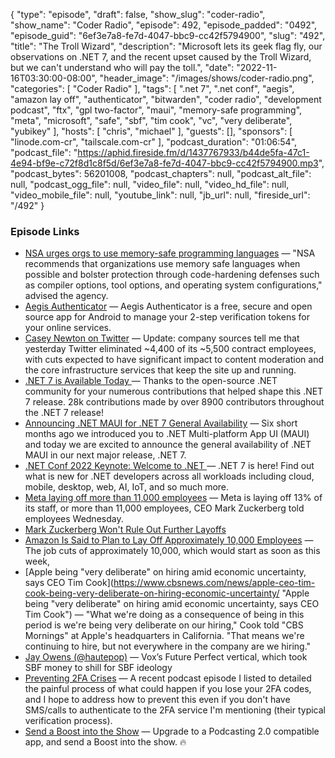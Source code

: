 {
  "type": "episode",
  "draft": false,
  "show_slug": "coder-radio",
  "show_name": "Coder Radio",
  "episode": 492,
  "episode_padded": "0492",
  "episode_guid": "6ef3e7a8-fe7d-4047-bbc9-cc42f5794900",
  "slug": "492",
  "title": "The Troll Wizard",
  "description": "Microsoft lets its geek flag fly, our observations on .NET 7, and the recent upset caused by the Troll Wizard, but we can't understand who will pay the toll.",
  "date": "2022-11-16T03:30:00-08:00",
  "header_image": "/images/shows/coder-radio.png",
  "categories": [
    "Coder Radio"
  ],
  "tags": [
    ".net 7",
    ".net conf",
    "aegis",
    "amazon lay off",
    "authenticator",
    "bitwarden",
    "coder radio",
    "development podcast",
    "ftx",
    "gpl two-factor",
    "maui",
    "memory-safe programming",
    "meta",
    "microsoft",
    "safe",
    "sbf",
    "tim cook",
    "vc",
    "very deliberate",
    "yubikey"
  ],
  "hosts": [
    "chris",
    "michael"
  ],
  "guests": [],
  "sponsors": [
    "linode.com-cr",
    "tailscale.com-cr"
  ],
  "podcast_duration": "01:06:54",
  "podcast_file": "https://aphid.fireside.fm/d/1437767933/b44de5fa-47c1-4e94-bf9e-c72f8d1c8f5d/6ef3e7a8-fe7d-4047-bbc9-cc42f5794900.mp3",
  "podcast_bytes": 56201008,
  "podcast_chapters": null,
  "podcast_alt_file": null,
  "podcast_ogg_file": null,
  "video_file": null,
  "video_hd_file": null,
  "video_mobile_file": null,
  "youtube_link": null,
  "jb_url": null,
  "fireside_url": "/492"
}


### Episode Links

  * [NSA urges orgs to use memory-safe programming languages](https://www.theregister.com/2022/11/11/nsa_urges_orgs_to_use/ "NSA urges orgs to use memory-safe programming languages") — "NSA recommends that organizations use memory safe languages when possible and bolster protection through code-hardening defenses such as compiler options, tool options, and operating system configurations," advised the agency.
  * [Aegis Authenticator](https://getaegis.app/ "Aegis Authenticator") — Aegis Authenticator is a free, secure and open source app for Android to manage your 2-step verification tokens for your online services. 
  * [Casey Newton on Twitter](https://twitter.com/caseynewton/status/1591848844899540992 "Casey Newton on Twitter") — Update: company sources tell me that yesterday Twitter eliminated ~4,400 of its ~5,500 contract employees, with cuts expected to have significant impact to content moderation and the core infrastructure services that keep the site up and running. 
  * [.NET 7 is Available Today ](https://devblogs.microsoft.com/dotnet/announcing-dotnet-7/ ".NET 7 is Available Today ") — Thanks to the open-source .NET community for your numerous contributions that helped shape this .NET 7 release. 28k contributions made by over 8900 contributors throughout the .NET 7 release!
  * [Announcing .NET MAUI for .NET 7 General Availability](https://devblogs.microsoft.com/dotnet/dotnet-maui-dotnet-7/ "Announcing .NET MAUI for .NET 7 General Availability") — Six short months ago we introduced you to .NET Multi-platform App UI (MAUI) and today we are excited to announce the general availability of .NET MAUI in our next major release, .NET 7. 
  * [.NET Conf 2022 Keynote: Welcome to .NET ](https://www.youtube.com/watch?v=8V_BUGFKdaI&list=PLdo4fOcmZ0oVlqu_V8EXUDDnPsYwemxjn&index=4 ".NET Conf 2022 Keynote: Welcome to .NET ") — .NET 7 is here! Find out what is new for .NET developers across all workloads including cloud, mobile, desktop, web, AI, IoT, and so much more. 
  * [Meta laying off more than 11,000 employees](https://www.cnbc.com/2022/11/09/meta-to-lay-off-more-than-11000-thousand-employees.html "Meta laying off more than 11,000 employees") — Meta is laying off 13% of its staff, or more than 11,000 employees, CEO Mark Zuckerberg told employees Wednesday.
  * [Mark Zuckerberg Won't Rule Out Further Layoffs](https://www.businessinsider.com/meta-layoffs-mark-zuckerberg-wont-rule-out-further-job-cuts-2022-11 "Mark Zuckerberg Won't Rule Out Further Layoffs")
  * [Amazon Is Said to Plan to Lay Off Approximately 10,000 Employees](https://www.nytimes.com/2022/11/14/technology/amazon-layoffs.html "Amazon Is Said to Plan to Lay Off Approximately 10,000 Employees") — The job cuts of approximately 10,000, which would start as soon as this week,
  * [Apple being "very deliberate" on hiring amid economic uncertainty, says CEO Tim Cook](https://www.cbsnews.com/news/apple-ceo-tim-cook-being-very-deliberate-on-hiring-economic-uncertainty/ "Apple being "very deliberate" on hiring amid economic uncertainty, says CEO Tim Cook") — "What we're doing as a consequence of being in this period is we're being very deliberate on our hiring," Cook told "CBS Mornings" at Apple's headquarters in California. "That means we're continuing to hire, but not everywhere in the company are we hiring."
  * [Jay Owens (@hautepop)](https://nitter.net/hautepop/status/1591477455210283010 "Jay Owens \(@hautepop\)") — Vox’s Future Perfect vertical, which took SBF money to shill for SBF ideology
  * [Preventing 2FA Crises](https://blog.elreydetoda.site/prevent-2fa-crises/ "Preventing 2FA Crises") — A recent podcast episode I listed to detailed the painful process of what could happen if you lose your 2FA codes, and I hope to address how to prevent this even if you don't have SMS/calls to authenticate to the 2FA service I'm mentioning (their typical verification process).
  * [Send a Boost into the Show](https://podcastindex.org/apps?appTypes=app&elements=Value "Send a Boost into the Show") — Upgrade to a Podcasting 2.0 compatible app, and send a Boost into the show. 🔥


